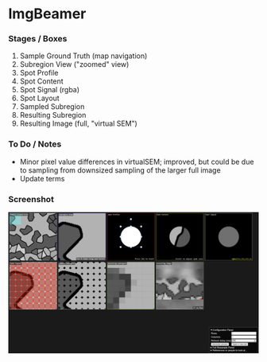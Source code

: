 # ImgBeamer

### Stages / Boxes
1. Sample Ground Truth (map navigation)
2. Subregion View ("zoomed" view)
3. Spot Profile
4. Spot Content
5. Spot Signal (rgba)
6. Spot Layout
7. Sampled Subregion
8. Resulting Subregion
9. Resulting Image (full, "virtual SEM")

### To Do / Notes
- Minor pixel value differences in virtualSEM; improved, but could be due to sampling from  downsized sampling of the larger full image
- Update terms
 
### Screenshot
![screenshot1](misc/screenshot2.png)
